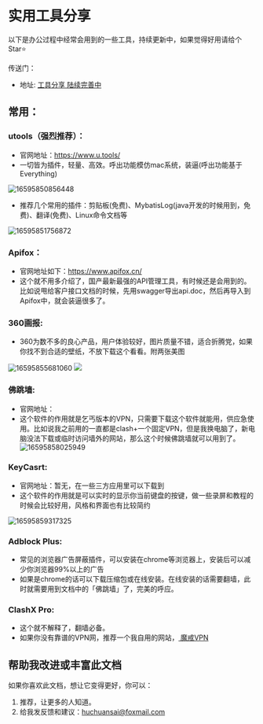 # 实用工具分享
<p>以下是办公过程中经常会用到的一些工具，持续更新中，如果觉得好用请给个Star⭐️</p>
传送门：

* 地址: [工具分享 陆续完善中](https://github.com/huchuansai/tools-share)

## 常用：
### utools（强烈推荐）：
* 官网地址：https://www.u.tools/
* 一切皆为插件，轻量、高效。呼出功能模仿mac系统，装逼(呼出功能基于Everything)

![16595850856448](https://live-cloud-cvoon.oss-cn-hangzhou.aliyuncs.com/image/1659585086275-aebce4cd-6c37-4cba.jpg)

* 推荐几个常用的插件：剪贴板(免费)、MybatisLog(java开发的时候用到，免费)、翻译(免费)、Linux命令文档等

![16595851756872](https://live-cloud-cvoon.oss-cn-hangzhou.aliyuncs.com/image/1659585177049-55d8cafa-b933-4787.jpg)

### Apifox：
* 官网地址如下：https://www.apifox.cn/
* 这个就不用多介绍了，国产最新最强的API管理工具，有时候还是会用到的。比如说甩给客户接口文档的时候，先用swagger导出api.doc，然后再导入到Apifox中，就会装逼很多了。
### 360画报:
* 360为数不多的良心产品，用户体验较好，图片质量不错，适合折腾党，如果你找不到合适的壁纸，不放下载这个看看。附两张美图

![16595855681060](https://live-cloud-cvoon.oss-cn-hangzhou.aliyuncs.com/image/1659585569245-8379de9f-b317-4bdf.jpg)
![](https://live-cloud-cvoon.oss-cn-hangzhou.aliyuncs.com/image/1720756697458-5c375243-c6f0-42e8.png)
### 佛跳墙:
* 官网地址：
* 这个软件的作用就是乞丐版本的VPN，只需要下载这个软件就能用，供应急使用。比如说我之前用的一直都是clash+一个固定VPN，但是我换电脑了，新电脑没法下载或临时访问墙外的网站，那么这个时候佛跳墙就可以用到了。
![16595858025949](https://live-cloud-cvoon.oss-cn-hangzhou.aliyuncs.com/image/1659585803133-c80ee23d-501e-41e0.jpg)
### KeyCasrt:
* 官网地址：暂无，在一些三方应用里可以下载到
* 这个软件的作用就是可以实时的显示你当前键盘的按键，做一些录屏和教程的时候会比较好用，风格和界面也有比较简约

![16595859317325](https://live-cloud-cvoon.oss-cn-hangzhou.aliyuncs.com/image/1659585932026-709d74ec-a117-4d59.jpg)
### Adblock Plus:
* 常见的浏览器广告屏蔽插件，可以安装在chrome等浏览器上，安装后可以减少你浏览器99%以上的广告
* 如果是chrome的话可以下载压缩包或在线安装。在线安装的话需要翻墙，此时就需要用到文档中的「佛跳墙」了，完美的呼应。
### ClashX Pro:
* 这个就不解释了，翻墙必备。
* 如果你没有靠谱的VPN网，推荐一个我自用的网站，[ 魔戒VPN](https://mojie.app/register?aff=eLP1qgpJ)


## 帮助我改进或丰富此文档

如果你喜欢此文档，想让它变得更好，你可以：

1. 推荐，让更多的人知道。
2. 给我发反馈和建议：<huchuansai@foxmail.com>

